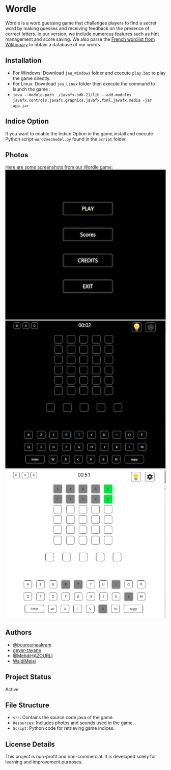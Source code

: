# Wordle

Wordle is a word guessing game that challenges players to find a secret word by making guesses and receiving feedback on the presence of correct letters. In our version, we include numerous features such as hint management and score saving. We also parse the [French wordlist from Wiktionary](https://en.wiktionary.org/wiki/Wiktionary:Frequency_lists/French_wordlist_1750) to obtain a database of our words.

## Installation

- For Windows: Download `jeu_Windows` folder and execute `play.bat` to play the game directly.
- For Linux: Download `jeu_Linux` folder then execute the command to launch the game :
-  `java --module-path ./javafx-sdk-21/lib --add-modules javafx.controls,javafx.graphics,javafx.fxml,javafx.media -jar app.jar`

## Indice Option

If you want to enable the Indice Option in the game,install and execute Python script `word2vecmodel.py` found in the `Script` folder.
## Photos
Here are some screenshots from our Wordle game:
![Start Game](https://github.com/MehdiHAZOURLI/Wordle-Game/blob/main/Ressources/photos/Wordle1.png)
![Dark Mode](https://github.com/MehdiHAZOURLI/Wordle-Game/blob/main/Ressources/photos/Wordle2.png)
![Light Mode](https://github.com/MehdiHAZOURLI/Wordle-Game/blob/main/Ressources/photos/Wordle3.png)
## Authors

- [@bourouinaakram](https://github.com/akrambourouina)
- [geyer-rayane](https://github.com/geyer-rayane)
- [@MehdiHAZOURLI](https://github.com/MehdiHAZOURLI)
- [WajdiMejai](https://github.com/WajdiMejai)


## Project Status
Active


## File Structure

- `src`: Contains the source code java of the game.
- `Resources`: Includes photos and sounds used in the game.
- `Script`: Python code for retrieving game indices.

## License Details

This project is non-profit and non-commercial. It is developed solely for learning and improvement purposes.

